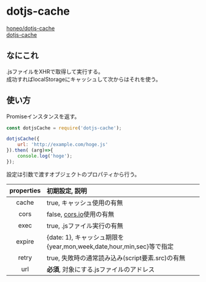 # dotjs-cache
[honeo/dotjs-cache](https://github.com/honeo/dotjs-cache)  
[dotjs-cache](https://www.npmjs.com/package/dotjs-cache)

## なにこれ
.jsファイルをXHRで取得して実行する。  
成功すればlocalStorageにキャッシュして次からはそれを使う。

## 使い方
Promiseインスタンスを返す。
```js
const dotjsCache = require('dotjs-cache');

dotjsCache({
	url: 'http://example.com/hoge.js'
}).then( (arg)=>{
	console.log('hoge');
});
```
設定は引数で渡すオブジェクトのプロパティから行う。  

|properties	| 初期設定, 説明	|
|:---------:|:---------------|
|	cache	| true, キャッシュ使用の有無        				|
|	cors	| false, [cors.io](http://cors.io/)使用の有無 |
|	exec	| true, .jsファイル実行の有無						 |
|	expire	| {date: 1}, キャッシュ期限を{year,mon,week,date,hour,min,sec}等で指定
|	retry	| true, 失敗時の通常読み込み(script要素.src)の有無|
|	url		| __必須__, 対象にする.jsファイルのアドレス |
